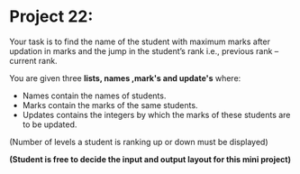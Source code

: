 # **Project 22:**

Your task is to find the name of the student with maximum marks after updation in marks and the jump in the student’s rank i.e., previous rank – current rank.

You are given three **lists, names ,mark's and update's** where:

* Names contain the names of students.
* Marks contain the marks of the same students.
* Updates contains the integers by which the marks of these students are to be updated.

(Number of levels a student is ranking up or down must be displayed)

**(Student is free to decide the input and output layout for this mini project)**


